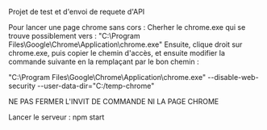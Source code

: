 Projet de test et d'envoi de requete d'API

Pour lancer une page chrome sans cors :
Cherher le chrome.exe qui se trouve possiblement vers : "C:\Program Files\Google\Chrome\Application\chrome.exe"
Ensuite, clique droit sur chrome.exe, puis copier le chemin d'accès, et ensuite modifier la commande suivante en la remplaçant par le bon chemin :

"C:\Program Files\Google\Chrome\Application\chrome.exe" --disable-web-security --user-data-dir="C:/temp-chrome"

NE PAS FERMER L'INVIT DE COMMANDE NI LA PAGE CHROME

Lancer le serveur : npm start
